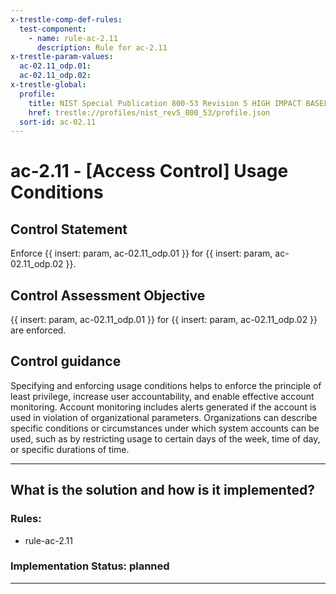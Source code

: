 ```yaml
---
x-trestle-comp-def-rules:
  test-component:
    - name: rule-ac-2.11
      description: Rule for ac-2.11
x-trestle-param-values:
  ac-02.11_odp.01:
  ac-02.11_odp.02:
x-trestle-global:
  profile:
    title: NIST Special Publication 800-53 Revision 5 HIGH IMPACT BASELINE
    href: trestle://profiles/nist_rev5_800_53/profile.json
  sort-id: ac-02.11
---
```


# ac-2.11 - \[Access Control\] Usage Conditions

## Control Statement

Enforce {{ insert: param, ac-02.11_odp.01 }} for {{ insert: param, ac-02.11_odp.02 }}.

## Control Assessment Objective

{{ insert: param, ac-02.11_odp.01 }} for {{ insert: param, ac-02.11_odp.02 }} are enforced.

## Control guidance

Specifying and enforcing usage conditions helps to enforce the principle of least privilege, increase user accountability, and enable effective account monitoring. Account monitoring includes alerts generated if the account is used in violation of organizational parameters. Organizations can describe specific conditions or circumstances under which system accounts can be used, such as by restricting usage to certain days of the week, time of day, or specific durations of time.

______________________________________________________________________

## What is the solution and how is it implemented?

<!-- For implementation status enter one of: implemented, partial, planned, alternative, not-applicable -->

<!-- Note that the list of rules under ### Rules: is read-only and changes will not be captured after assembly to JSON -->

<!-- Add control implementation description here for control: ac-2.11 -->

### Rules:

  - rule-ac-2.11

### Implementation Status: planned

______________________________________________________________________
